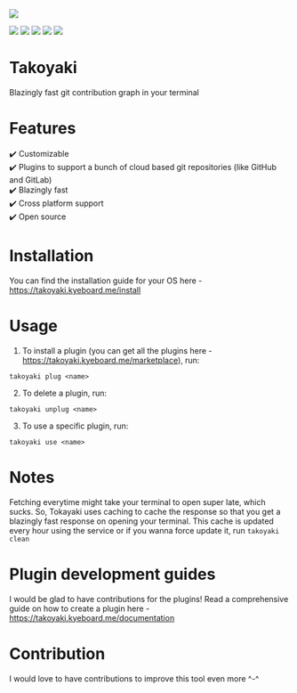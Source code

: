 <img src="https://user-images.githubusercontent.com/115910279/198840631-536c0f35-01db-463f-8b3a-109f6747b251.png">

<img src="https://img.shields.io/badge/Rust-2E3440?style=for-the-badge&logo=rust&logoColor=white"> <img src="https://img.shields.io/crates/d/takoyaki?style=for-the-badge"> <img src="https://img.shields.io/github/issues/kyeboard/takoyaki?style=for-the-badge" > <img src="https://img.shields.io/crates/l/takoyaki?style=for-the-badge"> <img src="https://img.shields.io/crates/v/takoyaki?style=for-the-badge" />

# Takoyaki

Blazingly fast git contribution graph in your terminal 

# Features
:heavy_check_mark:  Customizable <br>
:heavy_check_mark:  Plugins to support a bunch of cloud based git repositories (like GitHub and GitLab) <br>
:heavy_check_mark:  Blazingly fast <br>
:heavy_check_mark:  Cross platform support <br>
:heavy_check_mark:  Open source <br>

# Installation 

You can find the installation guide for your OS here - https://takoyaki.kyeboard.me/install

# Usage 

1. To install a plugin (you can get all the plugins here - https://takoyaki.kyeboard.me/marketplace), run:

```
takoyaki plug <name>
```

2. To delete a plugin, run:

```
takoyaki unplug <name>
```

3. To use a specific plugin, run:

```
takoyaki use <name>
```

# Notes
Fetching everytime might take your terminal to open super late, which sucks. So, Tokayaki uses caching to cache the response so that you get a blazingly fast response on opening your terminal. This cache is updated every hour using the service or if you wanna force update it, run `takoyaki clean`

# Plugin development guides
I would be glad to have contributions for the plugins! Read a comprehensive guide on how to create a plugin here - https://takoyaki.kyeboard.me/documentation

# Contribution
I would love to have contributions to improve this tool even more ^-^
